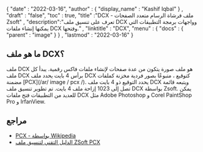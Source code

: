 {
  "date" : "2022-03-16",
  "author" : {
    "display_name" : "Kashif Iqbal"
} ,
  "draft" : "false",
  "toc" : true,
  "title" :"DCX - ملف فرشاة الرسام متعدد الصفحات Zsoft" ,
  "description":"تعرف على تنسيق ملف DCX وواجهات برمجة التطبيقات التي يمكنها إنشاء ملفات DCX وفتحها." ,
  "linktitle" : "DCX",
  "menu" : {
    "docs" : {
      "parent" : "image"
}
} ,
  "lastmod" : "2022-03-16"
}

## ما هو ملف DCX؟

ملف DCX هو ملف صورة يتكون من عدة صفحات لإنشاء ملفات فاكس رقمية. يبدأ كل ملف DCX برأس 4 بايت يحدد ملف DCX كتوقيع ، متبوعًا بصور فردية مخزنة كملفات مضمنة [PCX](/ar/ image / pcx /). يحدد التوقيع ذو 4 بايت ملف DCX ويتبعه قائمة تصل إلى 1023 إزاحة ملف 4 بايت. تم تطوير تنسيق ملف DCX بواسطة Zsoft. يمكن للعديد من التطبيقات فتح ملفات DCX مثل Adobe Photoshop و Corel PaintShop Pro و IrfanView.

## مراجع

* [PCX - بواسطة Wikipedia](https://en.wikipedia.org/wiki/PCX)
* [الدليل التقني لتنسيق ملف ZSoft PCX](http://qzx.com/pc-gpe/pcx.txt)

